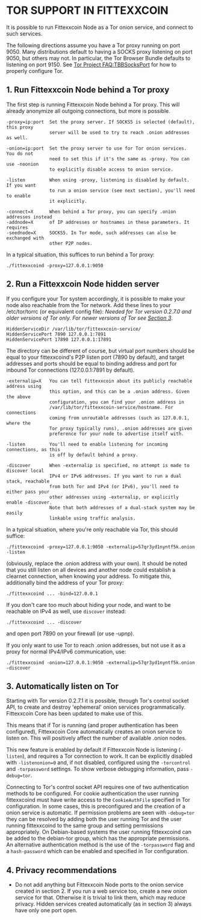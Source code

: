 # TOR SUPPORT IN FITTEXXCOIN

It is possible to run Fittexxcoin Node as a Tor onion service, and connect to
such services.

The following directions assume you have a Tor proxy running on port 9050. Many
distributions default to having a SOCKS proxy listening on port 9050, but others
may not. In particular, the Tor Browser Bundle defaults to listening on port 9150.
See [Tor Project FAQ:TBBSocksPort](https://www.torproject.org/docs/faq.html.en#TBBSocksPort)
for how to properly configure Tor.

## 1. Run Fittexxcoin Node behind a Tor proxy

The first step is running Fittexxcoin Node behind a Tor proxy. This will already
anonymize all outgoing connections, but more is possible.

    -proxy=ip:port  Set the proxy server. If SOCKS5 is selected (default), this proxy
                    server will be used to try to reach .onion addresses as well.

    -onion=ip:port  Set the proxy server to use for Tor onion services. You do not
                    need to set this if it's the same as -proxy. You can use -noonion
                    to explicitly disable access to onion service.

    -listen         When using -proxy, listening is disabled by default. If you want
                    to run a onion service (see next section), you'll need to enable
                    it explicitly.

    -connect=X      When behind a Tor proxy, you can specify .onion addresses instead
    -addnode=X      of IP addresses or hostnames in these parameters. It requires
    -seednode=X     SOCKS5. In Tor mode, such addresses can also be exchanged with
                    other P2P nodes.

In a typical situation, this suffices to run behind a Tor proxy:

    ./fittexxcoind -proxy=127.0.0.1:9050

## 2. Run a Fittexxcoin Node hidden server

If you configure your Tor system accordingly, it is possible to make your node also
reachable from the Tor network. Add these lines to your /etc/tor/torrc (or equivalent
config file): *Needed for Tor version 0.2.7.0 and older versions of Tor only.
For newer versions of Tor see [Section 3](#3-automatically-listen-on-tor).*

    HiddenServiceDir /var/lib/tor/fittexxcoin-service/
    HiddenServicePort 7890 127.0.0.1:7891
    HiddenServicePort 17890 127.0.0.1:17891

The directory can be different of course, but virtual port numbers should be equal to
your fittexxcoind's P2P listen port (7890 by default), and target addresses and ports
should be equal to binding address and port for inbound Tor connections (127.0.0.1:7891 by default).

    -externalip=X   You can tell fittexxcoin about its publicly reachable address using
                    this option, and this can be a .onion address. Given the above
                    configuration, you can find your .onion address in
                    /var/lib/tor/fittexxcoin-service/hostname. For connections
                    coming from unroutable addresses (such as 127.0.0.1, where the
                    Tor proxy typically runs), .onion addresses are given
                    preference for your node to advertise itself with.

    -listen         You'll need to enable listening for incoming connections, as this
                    is off by default behind a proxy.

    -discover       When -externalip is specified, no attempt is made to discover local
                    IPv4 or IPv6 addresses. If you want to run a dual stack, reachable
                    from both Tor and IPv4 (or IPv6), you'll need to either pass your
                    other addresses using -externalip, or explicitly enable -discover.
                    Note that both addresses of a dual-stack system may be easily
                    linkable using traffic analysis.

In a typical situation, where you're only reachable via Tor, this should suffice:

    ./fittexxcoind -proxy=127.0.0.1:9050 -externalip=57qr3yd1nyntf5k.onion -listen

(obviously, replace the .onion address with your own). It should be noted that
you still listen on all devices and another node could establish a clearnet
connection, when knowing your address. To mitigate this, additionally bind the
address of your Tor proxy:

    ./fittexxcoind ... -bind=127.0.0.1

If you don't care too much about hiding your node, and want to be reachable on IPv4
as well, use `discover` instead:

    ./fittexxcoind ... -discover

and open port 7890 on your firewall (or use -upnp).

If you only want to use Tor to reach .onion addresses, but not use it as a proxy
for normal IPv4/IPv6 communication, use:

    ./fittexxcoind -onion=127.0.0.1:9050 -externalip=57qr3yd1nyntf5k.onion -discover

## 3. Automatically listen on Tor

Starting with Tor version 0.2.7.1 it is possible, through Tor's control socket
API, to create and destroy 'ephemeral' onion services programmatically.
Fittexxcoin Core has been updated to make use of this.

This means that if Tor is running (and proper authentication has been configured),
Fittexxcoin Core automatically creates an onion service to listen on. This will positively
affect the number of available .onion nodes.

This new feature is enabled by default if Fittexxcoin Node is listening (`-listen`),
and requires a Tor connection to work. It can be explicitly disabled with
`-listenonion=0` and, if not disabled, configured using the `-torcontrol` and
`-torpassword` settings. To show verbose debugging information, pass `-debug=tor`.

Connecting to Tor's control socket API requires one of two authentication methods
to be configured. For cookie authentication the user running fittexxcoind must have
write access to the `CookieAuthFile` specified in Tor configuration. In some cases,
this is preconfigured and the creation of a onion service is automatic. If
permission problems are seen with `-debug=tor` they can be resolved by adding both
the user running Tor and the user running fittexxcoind to the same group and setting
permissions appropriately. On Debian-based systems the user running fittexxcoind can
be added to the debian-tor group, which has the appropriate permissions. An
alternative authentication method is the use of the `-torpassword` flag and a
`hash-password` which can be enabled and specified in Tor configuration.

## 4. Privacy recommendations

- Do not add anything but Fittexxcoin Node ports to the onion service created
  in section 2.
  If you run a web service too, create a new onion service for that.
  Otherwise it is trivial to link them, which may reduce privacy. Hidden
  services created automatically (as in section 3) always have only one port
  open.
